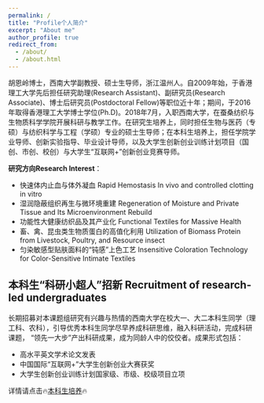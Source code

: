 ```yaml
---
permalink: /
title: "Profile个人简介"
excerpt: "About me"
author_profile: true
redirect_from: 
  - /about/
  - /about.html
---
```


胡恩岭博士，西南大学副教授、硕士生导师，浙江温州人。自2009年始，于香港理工大学先后担任研究助理(Research Assistant)、副研究员(Research Associate)、博士后研究员(Postdoctoral Fellow)等职位近十年；期间，于2016年取得香港理工大学博士学位(Ph.D)。2018年7月，入职西南大学，在蚕桑纺织与生物质科学学院开展科研与教学工作。在研究生培养上，同时担任生物与医药（专硕）与纺织科学与工程（学硕）专业的硕士生导师；在本科生培养上，担任学院学业导师、创新实验指导、毕业设计导师，以及大学生创新创业训练计划项目（国创、市创、校创）与大学生“互联网+”创新创业竞赛导师。

**研究方向Research Interest**：
- 快速体内止血与体外凝血
  Rapid Hemostasis In vivo and controlled clotting in vitro
- 湿润隐蔽组织再生与微环境重建
  Regeneration of Moisture and Private Tissue and Its Microenvironment Rebuild
- 功能性大健康纺织品及其产业化
  Functional Textiles for Massive Health
- 畜、禽、昆虫类生物质蛋白的高值化利用
  Utilization of Biomass Protein from Livestock, Poultry, and Resource insect
- 匀染敏感型贴肤面料的“钝感”上色工艺
  Insensitive Coloration Technology for Color-Sensitive Intimate Textiles


   
## 本科生“科研小超人”招新 Recruitment of research-led undergraduates
长期招募对本课题组研究有兴趣与热情的西南大学在校大一、大二本科生同学（理工科、农科），引导优秀本科生同学尽早养成科研思维，融入科研活动，完成科研课题， “领先一大步”产出科研成果，成为同龄人中的佼佼者。成果形式包括：
- 高水平英文学术论文发表
- 中国国际“互联网+”大学生创新创业大赛获奖
- 大学生创新创业训练计划国家级、市级、校级项目立项

详情请点击🔥[本科生培养](https://enlinghu.github.io/undergraduate/)🔥
